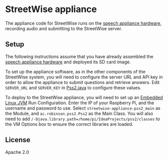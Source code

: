 # StreetWise appliance
The appliance code for StreetWise runs on the [speech appliance hardware](../streetwise-hardware), recording audio and submitting to the StreetWise server.

## Setup
The following instructions assume that you have already assembled the [speech appliance hardware](../streetwise-hardware) and deployed its SD card image.

To set up the appliance software, as in the other components of the StreetWise system, you will need to configure the server URL and API key in order to allow the appliance to submit questions and retrieve answers. Edit `SERVER_URL` and `SERVER_KEY` in [Pss2.java](src/main/java/ac/robinson/pss2/Pss2.java) to configure these values.

To deploy to the StreetWise appliance, you will need to set up an [Embedded Linux JVM](https://plugins.jetbrains.com/plugin/7738-embedded-linux-jvm-debugger-raspberry-pi-beaglebone-black-intel-galileo-ii-and-several-other-iot-devices-) Run Configuration. Enter the IP of your Raspberry Pi, and the username and password to use. Select `streetwise-appliance-pss2_main` as the Module, and `ac.robinson.pss2.Pss2` as the Main Class. You will also need to add `/-Djava.library.path=/home/pi/IdeaProjects/pss2/classes` to the VM Options box to ensure the correct libraries are loaded.



## License
Apache 2.0
